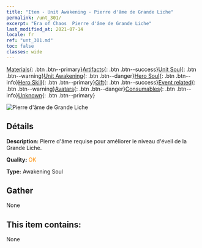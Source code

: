 ```yaml
---
title: "Item - Unit Awakening - Pierre d'âme de Grande Liche"
permalink: /unt_301/
excerpt: "Era of Chaos  Pierre d'âme de Grande Liche"
last_modified_at: 2021-07-14
locale: fr
ref: "unt_301.md"
toc: false
classes: wide
---
```

 [Materials](/ItemsFR/){: .btn .btn--primary}[Artifacts](/ItemsFR/Artifacts/){: .btn .btn--success}[Unit Soul](/ItemsFR/UnitSoul/){: .btn .btn--warning}[Unit Awakening](/ItemsFR/UnitAwakening/){: .btn .btn--danger}[Hero Soul](/ItemsFR/HeroSoul/){: .btn .btn--info}[Hero Skill](/ItemsFR/HeroSkill/){: .btn .btn--primary}[Gift](/ItemsFR/Gift/){: .btn .btn--success}[Event related](/ItemsFR/Events/){: .btn .btn--warning}[Avatars](/ItemsFR/Avatars/){: .btn .btn--danger}[Consumables](/ItemsFR/Consumables/){: .btn .btn--info}[Unknown](/ItemsFR/Unknown/){: .btn .btn--primary}

 ![Pierre d'âme de Grande Liche](/images/u/tia_wuyao.jpg)

## Détails
 **Description:** Pierre d'âme requise pour améliorer le niveau d'éveil de la Grande Liche.

 **Quality:** <span style="color: #FF8C00">OK</span>

 **Type:** Awakening Soul

## Gather

  None

## This item contains:

  None

